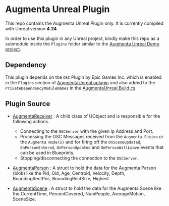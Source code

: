 # Augmenta Unreal Plugin

This repo contains the Augmenta Unreal Plugin only. It is currently compiled with Unreal version **4.24**.

In order to use this plugin in any Unreal project, kindly make this repo as a submodule inside the `Plugins` folder similar to the [Augmenta Unreal Demo project](https://github.com/Theoriz/AugmentaUnreal-Demo).

## Dependency

This plugin depends on the `OSC` Plugin by Epic Games Inc. which is enabled in the `Plugins` section of [AugmentaUnreal.uplugin](AugmentaUnreal.uplugin#L25) and also added to the `PrivateDependencyModuleNames` in the [AugmentaUnreal.Build.cs](Source/AugmentaUnreal/AugmentaUnreal.Build.cs#L42).

## Plugin Source

 - [AugmentaReceiver](Source/AugmentaUnreal/Public/AugmentaReceiver.h#L108) : A child class of UObject and is responsible for the following actions.
 	- Connecting to the `OSCServer` with the given Ip Address and Port.
	- Processing the OSC Messages received from the `Augmenta Fusion` or the `Augmenta Node(s)` and for firing off the `OnSceneUpdated`, `OnPersonEntered`, `OnPersonUpdated` and `OnPersonWillLeave` events that can be used in Blueprints.
	- Stopping/disconnecting the connection to the `OSCServer`.

 - [AugmentaPerson](Source/AugmentaUnreal/Public/AugmentaReceiver.h#L14) : A struct to hold the data for the Augmenta Person (blob) like the Pid, Oid, Age, Centroid, Velocity, Depth, BoundingRectPos, BoundingRectSize, Highest.
 - [AugmentaScene](Source/AugmentaUnreal/Public/AugmentaReceiver.h#L67) : A struct to hold the data for the Augmenta Scene like the CurrentTime, PercentCovered, NumPeople, AverageMotion, SceneSize.
